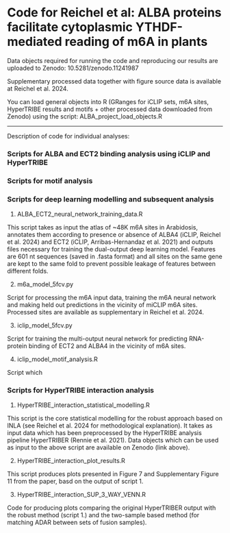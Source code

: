 # Code for Reichel et al: ALBA proteins facilitate cytoplasmic YTHDF-mediated reading of m6A in plants

Data objects required for running the code and reproducing our results are uploaded to Zenodo: 10.5281/zenodo.11241987

Supplementary processed data together with figure source data is available at Reichel et al. 2024.

You can load general objects into R (GRanges for iCLIP sets, m6A sites, HyperTRIBE results and motifs + other processed data downloaded from Zenodo) using the script: ALBA_project_load_objects.R

---

Description of code for individual analyses:

### Scripts for ALBA and ECT2 binding analysis using iCLIP and HyperTRIBE

### Scripts for motif analysis

### Scripts for deep learning modelling and subsequent analysis

1. ALBA_ECT2_neural_network_training_data.R

This script takes as input the atlas of ~48K m6A sites in Arabidosis, annotates them according to presence or absence of ALBA4 (iCLIP, Reichel et al. 2024) and ECT2 (iCLIP, Arribas-Hernandaz et al. 2021) and outputs files necessary for training the dual-output deep learning model. Features are 601 nt sequences (saved in .fasta format) and all sites on the same gene are kept to the same fold to prevent possible leakage of features between different folds.

2. m6a_model_5fcv.py

Script for processing the m6A input data, training the m6A neural network and making held out predictions in the vicinity of miCLIP m6A sites. Processed sites are available as supplementary in Reichel et al. 2024.

3. iclip_model_5fcv.py

Script for training the multi-output neural network for predicting RNA-protein binding of ECT2 and ALBA4 in the vicinity of m6A sites.

4. iclip_model_motif_analysis.R

Script which 

### Scripts for HyperTRIBE interaction analysis

1. HyperTRIBE_interaction_statistical_modelling.R

This script is the core statistical modelling for the robust approach based on INLA (see Reichel et al. 2024 for methodological explanation). It takes as input data which has been preprocessed by the HyperTRIBE analysis pipeline HyperTRIBER (Rennie et al. 2021). Data objects which can be used as input to the above script are available on Zenodo (link above).

2. HyperTRIBE_interaction_plot_results.R

This script produces plots presented in Figure 7 and Supplementary Figure 11 from the paper, basd on the output of script 1.

3. HyperTRIBE_interaction_SUP_3_WAY_VENN.R

Code for producing plots comparing the original HyperTRIBER output with the robust method (script 1.) and the two-sample based method (for matching ADAR between sets of fusion samples).
